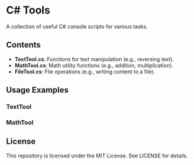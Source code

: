 # C# Tools
A collection of useful C# console scripts for various tasks.
## Contents
- **TextTool.cs**: Functions for text manipulation (e.g., reversing text).
- **MathTool.cs**: Math utility functions (e.g., addition, multiplication).
- **FileTool.cs**: File operations (e.g., writing content to a file).
## Usage Examples
### TextTool

### MathTool

## License
This repository is licensed under the MIT License. See LICENSE for details.
